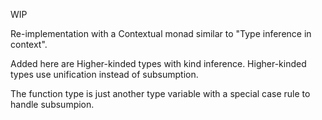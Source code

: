 WIP

Re-implementation with a Contextual monad similar to "Type inference in context".

Added here are Higher-kinded types with kind inference.
Higher-kinded types use unification instead of subsumption.

The function type is just another type variable with a special case rule to handle subsumpion.
